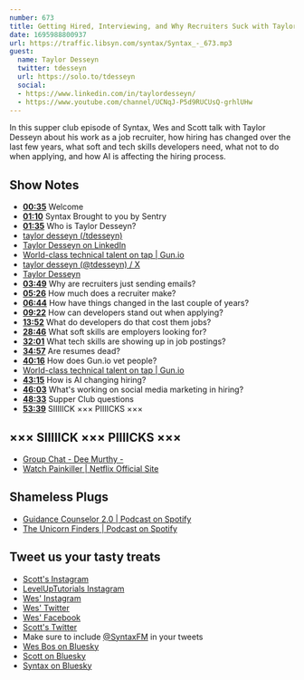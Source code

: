 ```yaml
---
number: 673
title: Getting Hired, Interviewing, and Why Recruiters Suck with Taylor Desseyn
date: 1695988800937
url: https://traffic.libsyn.com/syntax/Syntax_-_673.mp3
guest:
  name: Taylor Desseyn
  twitter: tdesseyn
  url: https://solo.to/tdesseyn
  social: 
  - https://www.linkedin.com/in/taylordesseyn/
  - https://www.youtube.com/channel/UCNqJ-P5d9RUCUsQ-grhlUHw
---
```


In this supper club episode of Syntax, Wes and Scott talk with Taylor Desseyn about his work as a job recruiter, how hiring has changed over the last few years, what soft and tech skills developers need, what not to do when applying, and how AI is affecting the hiring process.

## Show Notes

- **[00:35](#t=00:35)** Welcome
- **[01:10](#t=01:10)** Syntax Brought to you by Sentry
- **[01:35](#t=01:35)** Who is Taylor Desseyn?
- [taylor desseyn (/tdesseyn)](https://solo.to/tdesseyn)
- [Taylor Desseyn on LinkedIn](https://www.linkedin.com/in/taylordesseyn/)
- [World-class technical talent on tap | Gun.io](https://gun.io/)
- [taylor desseyn (@tdesseyn) / X](https://twitter.com/tdesseyn)
- [Taylor Desseyn](https://www.youtube.com/channel/UCNqJ-P5d9RUCUsQ-grhlUHw)
- **[03:49](#t=03:49)** Why are recruiters just sending emails?
- **[05:26](#t=05:26)** How much does a recruiter make?
- **[06:44](#t=06:44)** How have things changed in the last couple of years?
- **[09:22](#t=09:22)** How can developers stand out when applying?
- **[13:52](#t=13:52)** What do developers do that cost them jobs?
- **[28:46](#t=28:46)** What soft skills are employers looking for?
- **[32:01](#t=32:01)** What tech skills are showing up in job postings?
- **[34:57](#t=34:57)** Are resumes dead?
- **[40:16](#t=40:16)** How does Gun.io vet people?
- [World-class technical talent on tap | Gun.io](https://gun.io/)
- **[43:15](#t=43:15)** How is AI changing hiring?
- **[46:03](#t=46:03)** What's working on social media marketing in hiring?
- **[48:33](#t=48:33)** Supper Club questions
- **[53:39](#t=53:39)** SIIIIICK ××× PIIIICKS ×××

## ××× SIIIIICK ××× PIIIICKS ×××

- [Group Chat - Dee Murthy -](https://deemurthy.com/group-chat/)
- [Watch Painkiller | Netflix Official Site](https://www.netflix.com/ca/title/81095069)

## Shameless Plugs

- [Guidance Counselor 2.0 | Podcast on Spotify](https://open.spotify.com/show/2UBzvscEgepXLUKvA5c24x?nd=1)
- [The Unicorn Finders | Podcast on Spotify](https://open.spotify.com/show/5IF9OyWLb7FB78tWRYfuvE?nd=1)

## Tweet us your tasty treats

- [Scott's Instagram](https://www.instagram.com/stolinski/)
- [LevelUpTutorials Instagram](https://www.instagram.com/LevelUpTutorials/)
- [Wes' Instagram](https://www.instagram.com/wesbos/)
- [Wes' Twitter](https://twitter.com/wesbos)
- [Wes' Facebook](https://www.facebook.com/wesbos.developer)
- [Scott's Twitter](https://twitter.com/stolinski)
- Make sure to include [@SyntaxFM](https://twitter.com/SyntaxFM) in your tweets
- [Wes Bos on Bluesky](https://bsky.app/profile/wesbos.com)
- [Scott on Bluesky](https://bsky.app/profile/tolin.ski)
- [Syntax on Bluesky](https://bsky.app/profile/syntax.fm)
